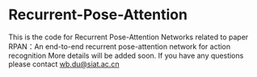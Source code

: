 # Recurrent-Pose-Attention
This is the code for Recurrent Pose-Attention Networks related to paper 
RPAN：An end-to-end recurrent pose-attention network for action recognition
More details will be added soon.
If you have any questions please contact wb.du@siat.ac.cn
